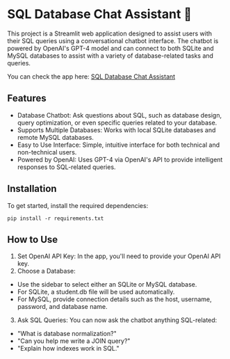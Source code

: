 # SQL Database Chat Assistant 💬
This project is a Streamlit web application designed to assist users with their SQL queries using a conversational chatbot interface. The chatbot is powered by OpenAI's GPT-4 model and can connect to both SQLite and MySQL databases to assist with a variety of database-related tasks and queries.

You can check the app here: [SQL Database Chat Assistant](https://sql-database-chat-assistant-6thdvjxf9dypct3rdxltcy.streamlit.app/)

## Features
- Database Chatbot: Ask questions about SQL, such as database design, query optimization, or even specific queries related to your database.
- Supports Multiple Databases: Works with local SQLite databases and remote MySQL databases.
- Easy to Use Interface: Simple, intuitive interface for both technical and non-technical users.
- Powered by OpenAI: Uses GPT-4 via OpenAI's API to provide intelligent responses to SQL-related queries.
## Installation
To get started, install the required dependencies:
```
pip install -r requirements.txt
```

## How to Use
1. Set OpenAI API Key: In the app, you'll need to provide your OpenAI API key.
2. Choose a Database:
  - Use the sidebar to select either an SQLite or MySQL database.
  - For SQLite, a student.db file will be used automatically.
  - For MySQL, provide connection details such as the host, username, password, and database name.
3. Ask SQL Queries: You can now ask the chatbot anything SQL-related:
- "What is database normalization?"
- "Can you help me write a JOIN query?"
- "Explain how indexes work in SQL."

